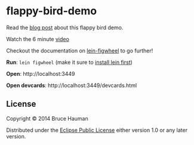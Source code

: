# flappy-bird-demo

Read the [blog post](http://rigsomelight.com/2014/05/01/interactive-programming-flappy-bird-clojurescript.html) about this flappy bird demo.

Watch the 6 minute [video](https://www.youtube.com/watch?v=KZjFVdU8VLI)

Checkout the documentation on [lein-figwheel](https://github.com/bhauman/lein-figwheel) to go further!

**Run**: `lein figwheel` (make it sure to [install lein first](https://leiningen.org/#install))

**Open**: http://localhost:3449

**Open devcards**: http://localhost:3449/devcards.html

## License

Copyright © 2014 Bruce Hauman

Distributed under the [Eclipse Public License](LICENSE) either version 1.0 or any
later version.
